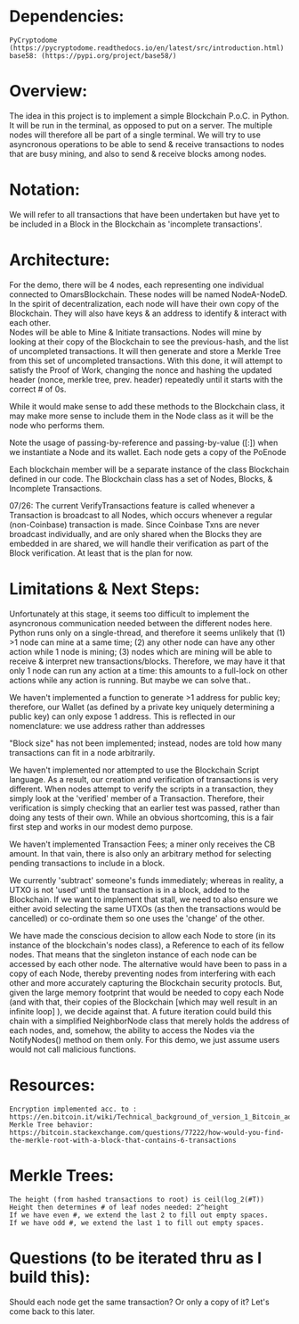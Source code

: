 # Dependencies:
    PyCryptodome (https://pycryptodome.readthedocs.io/en/latest/src/introduction.html)
    base58: (https://pypi.org/project/base58/)

# Overview:

The idea in this project is to implement a simple Blockchain P.o.C. in Python.
It will be run in the terminal, as opposed to put on a server. The multiple nodes will therefore all be part of a single terminal.
We will try to use asyncronous operations to be able to send & receive transactions to nodes that are busy mining, and also to send 
& receive blocks among nodes.

# Notation:
We will refer to all transactions that have been undertaken but have yet to be included in a Block in the Blockchain as 'incomplete transactions'.

# Architecture:
For the demo, there will be 4 nodes, each representing one individual connected to OmarsBlockchain. These nodes will be named NodeA-NodeD.
In the spirit of decentralization, each node will have their own copy of the Blockchain. They will also have keys & an address to identify 
& interact with each other.  
Nodes will be able to Mine & Initiate transactions. 
Nodes will mine by looking at their copy of the Blockchain to see the previous-hash, and the list of uncompleted transactions. It will then
generate and store a Merkle Tree from this set of uncompleted transactions. With this done, it will attempt to satisfy the Proof of Work,
changing the nonce and hashing the updated header (nonce, merkle tree, prev. header) repeatedly until it starts with the correct # of 0s.

While it would make sense to add these methods to the Blockchain class, it may make more sense to include them in the Node class as it will be the node who performs them. 

Note the usage of passing-by-reference and passing-by-value ([:]) when we instantiate a Node and its wallet. Each node gets a copy of the PoEnode
    
Each blockchain member will be a separate instance of 
the class Blockchain defined in our code. The Blockchain class has a set of Nodes, 
Blocks, & Incomplete Transactions.

07/26:  The current VerifyTransactions feature is called whenever a Transaction is broadcast to all Nodes, which occurs whenever a regular (non-Coinbase) transaction is made. Since Coinbase Txns are never broadcast individually, and are only shared when the Blocks they are embedded in are shared, we will handle their verification as part of the Block verification. At least that is the plan for now.

# Limitations & Next Steps:
Unfortunately at this stage, it seems too difficult to implement the asyncronous communication needed between the different nodes here. 
Python runs only on a single-thread, and therefore it seems unlikely that (1) >1 node can mine at a same time; (2) any other node can have any other action while 1 node is mining; (3) nodes which are mining will be able to receive & interpret new transactions/blocks.
Therefore, we may have it that only 1 node can run any action at a time: this amounts to a full-lock on other actions while any action is running. But maybe we can solve that..

We haven't implemented a function to generate >1 address for public key; therefore, our Wallet (as defined by a private key uniquely determining a public key) can only expose 1 address. This is reflected in our nomenclature: we use address rather than addresses

"Block size" has not been implemented; instead, nodes are told how many transactions can fit in a node arbitrarily.

We haven't implemented nor attempted to use the Blockchain Script language. As a result, our creation and verification of transactions is very different. When nodes attempt to verify the scripts in a transaction, they simply look at the 'verified' member of a Transaction. Therefore, their verification is simply checking that an earlier test was passed, rather than doing any tests of their own. While an obvious shortcoming, this is a fair first step and works in our modest demo purpose.

We haven't implemented Transaction Fees; a miner only receives the CB amount. In that vain, there is also only an arbitrary method for selecting pending transactions to include in a block.

We currently 'subtract' someone's funds immediately; whereas in reality, a UTXO is not 'used' until the transaction is in a block, added to the Blockchain. If we want to implement that stall, we need to also ensure we either avoid selecting the same UTXOs (as then the transactions would be cancelled) or co-ordinate them so one uses the 'change' of the other.

We have made the conscious decision to allow each Node to store (in its instance of the blockchain's nodes class), a Reference to each of its fellow nodes. That means that the singleton instance of each node can be accessed by each other node. The alternative would have been to pass in a copy of each Node, thereby preventing nodes from interfering with each other and more accurately capturing the Blockchain security protocls. But, given the large memory footprint that would be needed to copy each Node (and with that, their copies of the Blockchain  [which may well result in an infinite loop] ), we decide against that. A future iteration could build this chain with a simplified NeighborNode class that merely holds the address of each nodes, and, somehow, the ability to access the Nodes via the NotifyNodes() method on them only. For this demo, we just assume users would not call malicious functions.


# Resources:
    Encryption implemented acc. to : https://en.bitcoin.it/wiki/Technical_background_of_version_1_Bitcoin_addresses
    Merkle Tree behavior:
    https://bitcoin.stackexchange.com/questions/77222/how-would-you-find-the-merkle-root-with-a-block-that-contains-6-transactions

# Merkle Trees:
    The height (from hashed transactions to root) is ceil(log_2(#T))
    Height then determines # of leaf nodes needed: 2^height
    If we have even #, we extend the last 2 to fill out empty spaces.
    If we have odd #, we extend the last 1 to fill out empty spaces.

# Questions (to be iterated thru as I build this):
Should each node get the same transaction? Or only a copy of it? Let's come back to this later.
